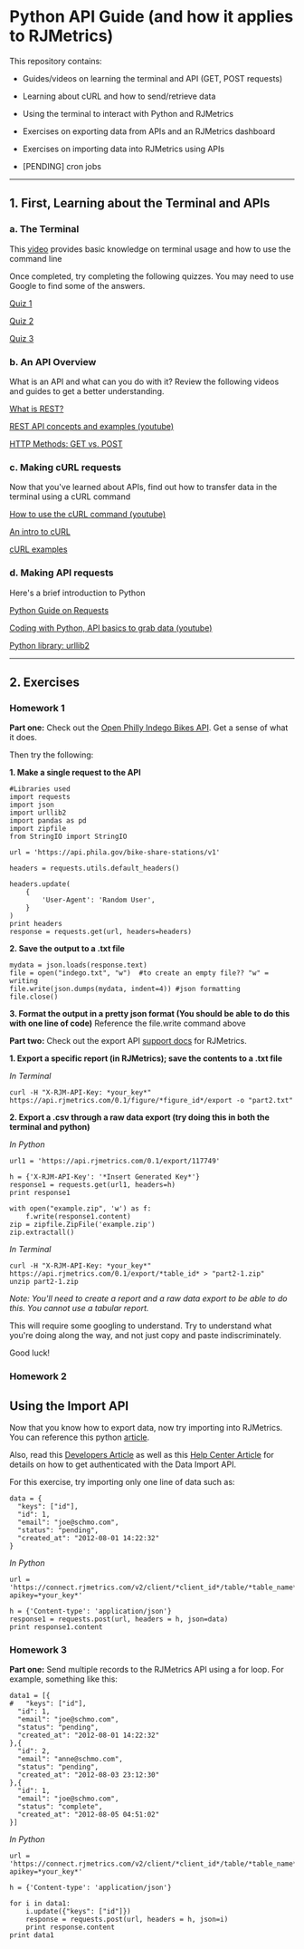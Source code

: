 # Python API Guide (and how it applies to RJMetrics)
This repository contains:
* Guides/videos on learning the terminal and API (GET, POST requests)
* Learning about cURL and how to send/retrieve data
* Using the terminal to interact with Python and RJMetrics
* Exercises on exporting data from APIs and an RJMetrics dashboard
* Exercises on importing data into RJMetrics using APIs


* [PENDING] cron jobs

----
## 1. First, Learning about the Terminal and APIs
### a. The Terminal
This [video](https://www.youtube.com/watch?v=jDINUSK7rXE) provides basic knowledge on terminal usage and how to use the command line

Once completed, try completing the following quizzes. You may need to use Google to find some of the answers.

[Quiz 1](http://www.ch.embnet.org/CoursEMBnet/Exercises/Quiz/quix1.html)

[Quiz 2](http://www.ch.embnet.org/CoursEMBnet/Exercises/Quiz/quix2.html)

[Quiz 3](http://www.ch.embnet.org/CoursEMBnet/Exercises/Quiz/quix3.html)

### b. An API Overview

What is an API and what can you do with it? Review the following videos and guides to get a better understanding.

[What is REST?](http://www.restapitutorial.com/lessons/whatisrest.html)

[REST API concepts and examples (youtube)](https://www.youtube.com/watch?v=7YcW25PHnAA)

[HTTP Methods: GET vs. POST](https://www.w3schools.com/tags/ref_httpmethods.asp)

### c. Making cURL requests

Now that you've learned about APIs, find out how to transfer data in the terminal using a cURL command

[How to use the cURL command (youtube)](https://www.youtube.com/watch?v=WxUVU0b95Oc)

[An intro to cURL](https://gist.github.com/joyrexus/85bf6b02979d8a7b0308)

[cURL examples](https://www.rosehosting.com/blog/curl-command-examples/)

### d. Making API requests

Here's a brief introduction to Python

[Python Guide on Requests](http://docs.python-requests.org/en/master/)

[Coding with Python, API basics to grab data (youtube)](https://www.youtube.com/watch?v=pxofwuWTs7c)

[Python library: urllib2](https://docs.python.org/2/library/urllib2.html)

----
## 2. Exercises

### Homework 1

**Part one:**
Check out the [Open Philly Indego Bikes API](https://www.opendataphilly.org/dataset/bike-share-stations). 
Get a sense of what it does. 

Then try the following:

**1. Make a single request to the API**

```
#Libraries used
import requests
import json
import urllib2
import pandas as pd
import zipfile
from StringIO import StringIO

url = 'https://api.phila.gov/bike-share-stations/v1'

headers = requests.utils.default_headers()

headers.update(
    {
        'User-Agent': 'Random User',
    }
)
print headers
response = requests.get(url, headers=headers)
```

**2. Save the output to a .txt file**

```
mydata = json.loads(response.text)
file = open("indego.txt", "w")  #to create an empty file?? "w" = writing
file.write(json.dumps(mydata, indent=4)) #json formatting
file.close()
```

**3. Format the output in a pretty json format (You should be able to do this with one line of code)**
Reference the file.write command above

**Part two:**
Check out the export API [support docs](https://support.rjmetrics.com/hc/en-us/articles/204674465-Automating-data-retrieval-with-the-Data-Export-API) for RJMetrics.
     
**1. Export a specific report (in RJMetrics); save the contents to a .txt file**

*In Terminal*
```
curl -H "X-RJM-API-Key: *your_key*" https://api.rjmetrics.com/0.1/figure/*figure_id*/export -o "part2.txt"
```

**2. Export a .csv through a raw data export (try doing this in both the terminal and python)**

*In Python*
```
url1 = 'https://api.rjmetrics.com/0.1/export/117749'

h = {'X-RJM-API-Key': '*Insert Generated Key*'}
response1 = requests.get(url1, headers=h)
print response1      

with open("example.zip", 'w') as f:
    f.write(response1.content)
zip = zipfile.ZipFile('example.zip')
zip.extractall()
```

*In Terminal*
```
curl -H "X-RJM-API-Key: *your_key*" https://api.rjmetrics.com/0.1/export/*table_id* > "part2-1.zip"
unzip part2-1.zip
```


*Note: You'll need to create a report and a raw data export to be able to do this. You cannot use a tabular report.*

This will require some googling to understand. Try to understand what you're doing along the way, and not just copy and paste indiscriminately.

Good luck!

### Homework 2

## Using the Import API


Now that you know how to export data, now try importing into RJMetrics. You can reference this python [article](http://docs.python-requests.org/en/master/user/quickstart/).

Also, read this [Developers Article](http://developers.rjmetrics.com/cloudbi/api.html) as well as this [Help Center Article](https://support.rjmetrics.com/hc/en-us/articles/204674775-Using-the-CloudBI-Import-API) for details on how to get authenticated with the Data Import API.

For this exercise, try importing only one line of data such as:

```
data = {
  "keys": ["id"],
  "id": 1,
  "email": "joe@schmo.com",
  "status": "pending",
  "created_at": "2012-08-01 14:22:32"
}
```

*In Python*
```
url = 'https://connect.rjmetrics.com/v2/client/*client_id*/table/*table_name*/data?apikey=*your_key*'

h = {'Content-type': 'application/json'}
response1 = requests.post(url, headers = h, json=data)
print response1.content
```






### Homework 3

**Part one:**
Send multiple records to the RJMetrics API using a for loop.
For example, something like this:

```
data1 = [{
#   "keys": ["id"],
  "id": 1,
  "email": "joe@schmo.com",
  "status": "pending",
  "created_at": "2012-08-01 14:22:32"
},{
  "id": 2,
  "email": "anne@schmo.com",
  "status": "pending",
  "created_at": "2012-08-03 23:12:30"
},{
  "id": 1,
  "email": "joe@schmo.com",
  "status": "complete",
  "created_at": "2012-08-05 04:51:02"
}]
```

*In Python*
```
url = 'https://connect.rjmetrics.com/v2/client/*client_id*/table/*table_name*/data?apikey=*your_key*'

h = {'Content-type': 'application/json'}

for i in data1:
    i.update({"keys": ["id"]})
    response = requests.post(url, headers = h, json=i)
    print response.content
print data1
```








